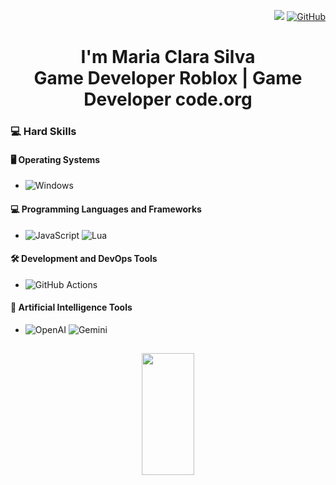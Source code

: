 <div align="right">
  
![](https://komarev.com/ghpvc/?username=mariaclarasilvamary-coder&color=006bed)
[![GitHub](https://img.shields.io/github/followers/mariaclarasilvamary-coder?label=follow&style=social)](https://github.com/mariaclarasilvamary-coder)
</div>
<div align="center">
  
# I'm Maria Clara Silva  <br> Game Developer Roblox | Game Developer code.org
</div>

### 💻 Hard Skills

#### 🖥️ Operating Systems
- ![Windows](https://img.shields.io/badge/Windows-333333?style=plastic&logo=windows&logoColor=0078D6) 

#### 💻 Programming Languages ​​and Frameworks
- ![JavaScript](https://img.shields.io/badge/-JavaScript-333333?style=plastic&logo=javascript)  ![Lua](https://img.shields.io/badge/-Lua-333333?style=plastic&logo=lua&logoColor=blue) 

#### 🛠️ Development and DevOps Tools
- ![GitHub Actions](https://img.shields.io/badge/-GitHub_Actions-333333?style=plastic&logo=github-actions) 

#### 🤖 Artificial Intelligence Tools
- ![OpenAI](https://img.shields.io/badge/-OpenAI-333333?style=plastic&logo=openai) ![Gemini](https://img.shields.io/badge/Gemini-333333?style=plastic&logo=google&logoColor=white) 

##
 
<div align="center">  
  <img width="41%" height="195px" src="https://github-readme-stats.vercel.app/api/top-langs/?username=mariaclarasilvamary-coder&layout=compact&hide_border=true&title_color=00bfbf&text_color=00bfbf&bg_color=0d1117&hide=assembly,c%2b%2b,cmake,css,html,jupyter%20notebook,vhdl&exclude_repo=dotfiles" />
</div>
